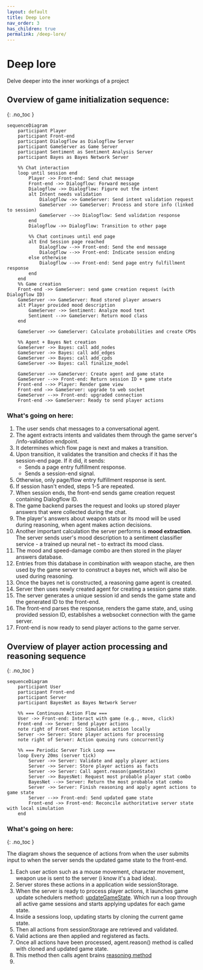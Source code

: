 ```yaml
---
layout: default
title: Deep Lore
nav_order: 3
has_children: true
permalink: /deep-lore/
---
```


# Deep lore

Delve deeper into the inner workings of a project

## Overview of game initialization sequence:
{: .no_toc }

```mermaid
sequenceDiagram
    participant Player
    participant Front-end
    participant Dialogflow as Dialogflow Server
    participant GameServer as Game Server
    participant Sentiment as Sentiment Analysis Server
    participant Bayes as Bayes Network Server

    %% Chat interaction
    loop until session end
        Player ->> Front-end: Send chat message
        Front-end ->> Dialogflow: Forward message
        Dialogflow ->> Dialogflow: Figure out the intent
        alt Intent needs validation
            Dialogflow ->> GameServer: Send intent validation request
            GameServer ->> GameServer: Process and store info (linked to session)
            GameServer -->> Dialogflow: Send validation response
        end
        Dialogflow ->> Dialogflow: Transition to other page
        
        %% Chat continues until end page
        alt End Session page reached
            Dialogflow -->> Front-end: Send the end message
            Dialogflow -->> Front-end: Indicate session ending
        else otherwise
            Dialogflow -->> Front-end: Send page entry fulfillment response
        end
    end
    %% Game creation
    Front-end ->> GameServer: send game creation request (with Dialogflow ID)
    GameServer ->> GameServer: Read stored player answers
    alt Player provided mood description
        GameServer ->> Sentiment: Analyze mood text
        Sentiment -->> GameServer: Return mood class
    end
    
    GameServer ->> GameServer: Calculate probabilities and create CPDs

    %% Agent + Bayes Net creation
    GameServer ->> Bayes: call add_nodes
    GameServer ->> Bayes: call add_edges
    GameServer ->> Bayes: call add_cpds
    GameServer ->> Bayes: call finalize_model

    GameServer ->> GameServer: Create agent and game state
    GameServer -->> Front-end: Return session ID + game state
    Front-end -->> Player: Render game view
    Front-end ->> GameServer: upgrade to web socket
    GameServer -->> Front-end: upgraded connection
    Front-end ->> GameServer: Ready to send player actions
```

### What's going on here:
1. The user sends chat messages to a conversational agent. 
2. The agent extracts intents and validates them through the game server's /info-validation endpoint. 
3. It determines which flow page is next and makes a transition. 
4. Upon transition, it validates the transition and checks if it has the session-end page. If it did, it sends:
   - Sends a page entry fulfillment response.
   - Sends a session-end signal.
5. Otherwise, only page/flow entry fulfillment response is sent.
6. If session hasn't ended, steps 1-5 are repeated.
7. When session ends, the front-end sends game creation request containing Dialogflow ID.
8. The game backend parses the request and looks up stored player answers that were collected during the chat.
9. The player's answers about weapon stats or its mood will be used during reasoning, when agent makes action decisions.
10. Another important calculation the server performs is **mood extraction**. The server sends user's mood description to a sentiment classifier service - a trained up neural net - to extract its mood class.
11. The mood and speed-damage combo are then stored in the player answers database.
12. Entries from this database in combination with weapon stache, are then used by the game server to construct a bayes net, which will also be used during reasoning.
13. Once the bayes net is constructed, a reasoning game agent is created.
14. Server then uses newly created agent for creating a session game state.
15. The server generates a unique session id and sends the game state and the generated ID to the front-end.
16. The front-end parses the response, renders the game state, and, using provided session ID, establishes a websocket connection with the game server.
17. Front-end is now ready to send player actions to the game server.

## Overview of player action processing and reasoning sequence
{: .no_toc }

```mermaid
sequenceDiagram
    participant User
    participant Front-end
    participant Server
    participant BayesNet as Bayes Network Server
    
    %% === Continuous Action Flow ===
    User ->> Front-end: Interact with game (e.g., move, click)
    Front-end ->> Server: Send player actions
    note right of Front-end: Simulates action locally
    Server ->> Server: Store player actions for processing
    note right of Server: Action queuing runs concurrently
    
    %% === Periodic Server Tick Loop ===
    loop Every 20ms (server tick)
        Server ->> Server: Validate and apply player actions
        Server ->> Server: Store player actions as facts
        Server ->> Server: Call agent.reason(gameState)
        Server ->> BayesNet: Request most probable player stat combo
        BayesNet -->> Server: Return the most probable stat combo
        Server ->> Server: Finish reasoning and apply agent actions to game state
        Server -->> Front-end: Send updated game state
        Front-end ->> Front-end: Reconcile authoritative server state with local simulation
    end
```

### What's going on here:
{: .no_toc }

The diagram shows the sequence of actions from when the user submits input to when the server sends the updated game state to the front-end.

1. Each user action such as a mouse movement, character movement, weapon use is sent to the server (i know it's a bad idea).
2. Server stores these actions in a application wide sessionStorage. 
3. When the server is ready to process player actions, it launches game update schedulers method: [updateGameState](https://github.com/rchDev/game-of-points/blob/main/game-of-points-be/src/main/java/io/rizvan/GameStateUpdateScheduler.java#L51-L88). Which run a loop through all active game sessions and starts applying updates for each game state.
4. Inside a sessions loop, updating starts by cloning the current game state.
5. Then all actions from sessionStorage are retrieved and validated.
6. Valid actions are then applied and registered as facts.
7. Once all actions have been processed, agent.reason() method is called with cloned and updated game state.
8. This method then calls agent brains [reasoning method](https://github.com/rchDev/game-of-points/blob/main/game-of-points-be/src/main/java/io/rizvan/beans/actors/agent/DroolsBrain.java#L271-L307)
9. 
